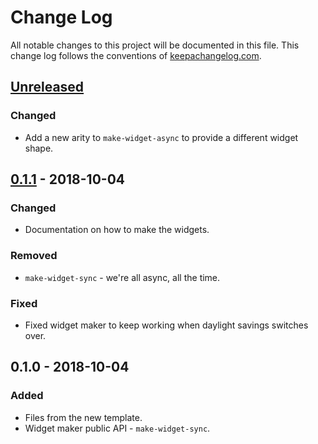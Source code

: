 # Change Log
All notable changes to this project will be documented in this file. This change log follows the conventions of [keepachangelog.com](http://keepachangelog.com/).

## [Unreleased]
### Changed
- Add a new arity to `make-widget-async` to provide a different widget shape.

## [0.1.1] - 2018-10-04
### Changed
- Documentation on how to make the widgets.

### Removed
- `make-widget-sync` - we're all async, all the time.

### Fixed
- Fixed widget maker to keep working when daylight savings switches over.

## 0.1.0 - 2018-10-04
### Added
- Files from the new template.
- Widget maker public API - `make-widget-sync`.

[Unreleased]: https://github.com/your-name/asn1/compare/0.1.1...HEAD
[0.1.1]: https://github.com/your-name/asn1/compare/0.1.0...0.1.1
